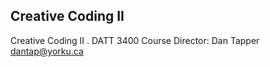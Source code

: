 ## Creative Coding II

Creative Coding II . DATT 3400
Course Director: Dan Tapper <dantap@yorku.ca>



